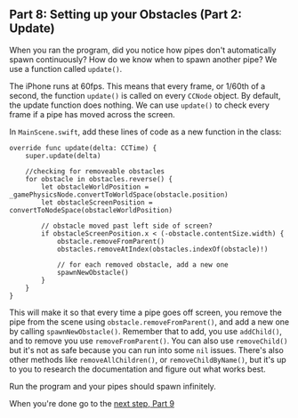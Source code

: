 ## Part 8: Setting up your Obstacles (Part 2: Update)

When you ran the program, did you notice how pipes don't automatically spawn continuously? How do we know when to spawn another pipe? We use a function called `update()`.

The iPhone runs at 60fps. This means that every frame, or 1/60th of a second, the function `update()` is called on every `CCNode` object. By default, the update function does nothing. We can use `update()` to check every frame if a pipe has moved across the screen.

In `MainScene.swift`, add these lines of code as a new function in the class:

```
override func update(delta: CCTime) {
    super.update(delta)

    //checking for removeable obstacles
    for obstacle in obstacles.reverse() {
        let obstacleWorldPosition = _gamePhysicsNode.convertToWorldSpace(obstacle.position)
        let obstacleScreenPosition = convertToNodeSpace(obstacleWorldPosition)

        // obstacle moved past left side of screen?
        if obstacleScreenPosition.x < (-obstacle.contentSize.width) {
            obstacle.removeFromParent()
            obstacles.removeAtIndex(obstacles.indexOf(obstacle)!)

            // for each removed obstacle, add a new one
            spawnNewObstacle()
        }
    }
}
```

This will make it so that every time a pipe goes off screen, you remove the pipe from the scene using `obstacle.removeFromParent()`, and add a new one by calling `spawnNewObstacle()`. Remember that to add, you use `addChild()`, and to remove you use `removeFromParent()`. You can also use `removeChild()` but it's not as safe because you can run into some `nil` issues. There's also other methods like `removeAllChildren()`, or `removeChildByName()`, but it's up to you to research the documentation and figure out what works best.

Run the program and your pipes should spawn infinitely.

When you're done go to the <a href="#top" onclick="setFlappyTutorial(9)">next step, Part 9
